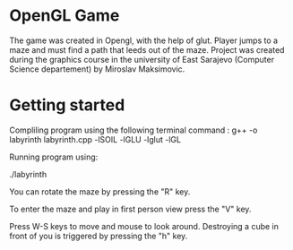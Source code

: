 # OpenGL Game
The game was created in Opengl, with the help of glut.
Player jumps to a maze and must find a path that leeds out of the maze.
Project was created during the graphics course in the university of East Sarajevo
(Computer Science departement) by Miroslav Maksimovic.

# Getting started
Compliling program using the following terminal command :
g++ -o labyrinth labyrinth.cpp -lSOIL -lGLU -lglut -lGL

Running program using:

./labyrinth


You can rotate the maze by pressing the "R" key.

To enter the maze and play in first person view press the "V" key.

Press W-S keys to move and mouse to look around.
Destroying a cube in front of you is triggered by pressing the "h" key.
